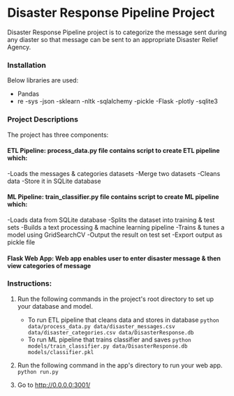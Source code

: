 # Disaster Response Pipeline Project
Disaster Response Pipeline project is to categorize the message sent during any diaster so that message can be sent to an appropriate Disaster Relief Agency.

### Installation
Below libraries are used:
- Pandas
- re
-sys
-json
-sklearn
-nltk
-sqlalchemy
-pickle
-Flask
-plotly
-sqlite3

### Project Descriptions
The project has three components:

#### ETL Pipeline: process_data.py file contains script to create ETL pipeline which:
-Loads the messages & categories datasets
-Merge two datasets
-Cleans data
-Store it in SQLite database

#### ML Pipeline: train_classifier.py file contains script to create ML pipeline which:
-Loads data from SQLite database
-Splits the dataset into training & test sets
-Builds a text processing & machine learning pipeline
-Trains & tunes a model using GridSearchCV
-Output the result on test set
-Export output as pickle file

#### Flask Web App: Web app enables user to enter disaster message & then view categories of message

### Instructions:
1. Run the following commands in the project's root directory to set up your database and model.

    - To run ETL pipeline that cleans data and stores in database
        `python data/process_data.py data/disaster_messages.csv data/disaster_categories.csv data/DisasterResponse.db`
    - To run ML pipeline that trains classifier and saves
        `python models/train_classifier.py data/DisasterResponse.db models/classifier.pkl`

2. Run the following command in the app's directory to run your web app.
    `python run.py`

3. Go to http://0.0.0.0:3001/
